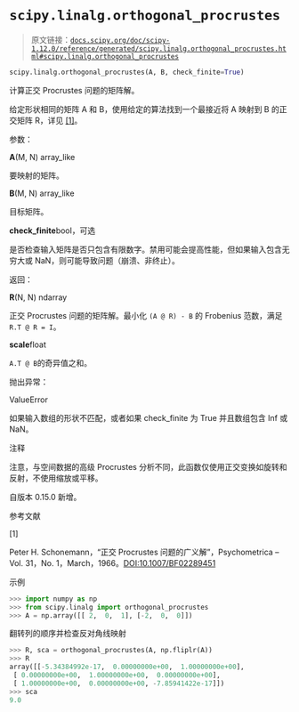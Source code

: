 # `scipy.linalg.orthogonal_procrustes`

> 原文链接：[`docs.scipy.org/doc/scipy-1.12.0/reference/generated/scipy.linalg.orthogonal_procrustes.html#scipy.linalg.orthogonal_procrustes`](https://docs.scipy.org/doc/scipy-1.12.0/reference/generated/scipy.linalg.orthogonal_procrustes.html#scipy.linalg.orthogonal_procrustes)

```py
scipy.linalg.orthogonal_procrustes(A, B, check_finite=True)
```

计算正交 Procrustes 问题的矩阵解。

给定形状相同的矩阵 A 和 B，使用给定的算法找到一个最接近将 A 映射到 B 的正交矩阵 R，详见 [[1]](#rb53e47558d72-1)。

参数：

**A**(M, N) array_like

要映射的矩阵。

**B**(M, N) array_like

目标矩阵。

**check_finite**bool，可选

是否检查输入矩阵是否只包含有限数字。禁用可能会提高性能，但如果输入包含无穷大或 NaN，则可能导致问题（崩溃、非终止）。

返回：

**R**(N, N) ndarray

正交 Procrustes 问题的矩阵解。最小化 `(A @ R) - B` 的 Frobenius 范数，满足 `R.T @ R = I`。

**scale**float

`A.T @ B`的奇异值之和。

抛出异常：

ValueError

如果输入数组的形状不匹配，或者如果 check_finite 为 True 并且数组包含 Inf 或 NaN。

注释

注意，与空间数据的高级 Procrustes 分析不同，此函数仅使用正交变换如旋转和反射，不使用缩放或平移。

自版本 0.15.0 新增。

参考文献

[1]

Peter H. Schonemann，“正交 Procrustes 问题的广义解”，Psychometrica – Vol. 31，No. 1，March，1966。[DOI:10.1007/BF02289451](https://doi.org/10.1007/BF02289451)

示例

```py
>>> import numpy as np
>>> from scipy.linalg import orthogonal_procrustes
>>> A = np.array([[ 2,  0,  1], [-2,  0,  0]]) 
```

翻转列的顺序并检查反对角线映射

```py
>>> R, sca = orthogonal_procrustes(A, np.fliplr(A))
>>> R
array([[-5.34384992e-17,  0.00000000e+00,  1.00000000e+00],
 [ 0.00000000e+00,  1.00000000e+00,  0.00000000e+00],
 [ 1.00000000e+00,  0.00000000e+00, -7.85941422e-17]])
>>> sca
9.0 
```
